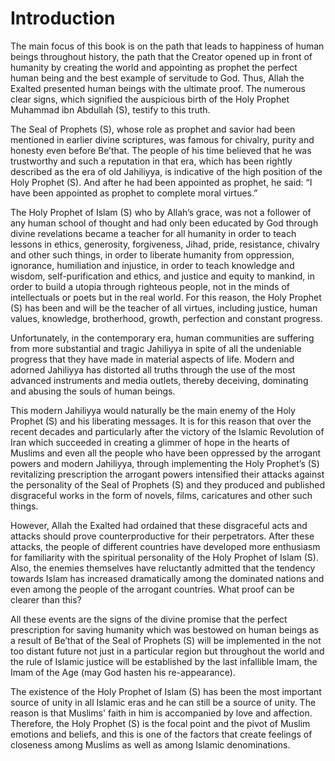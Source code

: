 Introduction
============

The main focus of this book is on the path that leads to happiness of
human beings throughout history, the path that the Creator opened up in
front of humanity by creating the world and appointing as prophet the
perfect human being and the best example of servitude to God. Thus,
Allah the Exalted presented human beings with the ultimate proof. The
numerous clear signs, which signified the auspicious birth of the Holy
Prophet Muhammad ibn Abdullah (S), testify to this truth.

The Seal of Prophets (S), whose role as prophet and savior had been
mentioned in earlier divine scriptures, was famous for chivalry, purity
and honesty even before Be’that. The people of his time believed that he
was trustworthy and such a reputation in that era, which has been
rightly described as the era of old Jahiliyya, is indicative of the high
position of the Holy Prophet (S). And after he had been appointed as
prophet, he said: “I have been appointed as prophet to complete moral
virtues.”

The Holy Prophet of Islam (S) who by Allah’s grace, was not a follower
of any human school of thought and had only been educated by God through
divine revelations became a teacher for all humanity in order to teach
lessons in ethics, generosity, forgiveness, Jihad, pride, resistance,
chivalry and other such things, in order to liberate humanity from
oppression, ignorance, humiliation and injustice, in order to teach
knowledge and wisdom, self-purification and ethics, and justice and
equity to mankind, in order to build a utopia through righteous people,
not in the minds of intellectuals or poets but in the real world. For
this reason, the Holy Prophet (S) has been and will be the teacher of
all virtues, including justice, human values, knowledge, brotherhood,
growth, perfection and constant progress.

Unfortunately, in the contemporary era, human communities are suffering
from more substantial and tragic Jahiliyya in spite of all the
undeniable progress that they have made in material aspects of life.
Modern and adorned Jahiliyya has distorted all truths through the use of
the most advanced instruments and media outlets, thereby deceiving,
dominating and abusing the souls of human beings.

This modern Jahiliyya would naturally be the main enemy of the Holy
Prophet (S) and his liberating messages. It is for this reason that over
the recent decades and particularly after the victory of the Islamic
Revolution of Iran which succeeded in creating a glimmer of hope in the
hearts of Muslims and even all the people who have been oppressed by the
arrogant powers and modern Jahiliyya, through implementing the Holy
Prophet’s (S) revitalizing prescription the arrogant powers intensified
their attacks against the personality of the Seal of Prophets (S) and
they produced and published disgraceful works in the form of novels,
films, caricatures and other such things.

However, Allah the Exalted had ordained that these disgraceful acts and
attacks should prove counterproductive for their perpetrators. After
these attacks, the people of different countries have developed more
enthusiasm for familiarity with the spiritual personality of the Holy
Prophet of Islam (S). Also, the enemies themselves have reluctantly
admitted that the tendency towards Islam has increased dramatically
among the dominated nations and even among the people of the arrogant
countries. What proof can be clearer than this?

All these events are the signs of the divine promise that the perfect
prescription for saving humanity which was bestowed on human beings as a
result of Be’that of the Seal of Prophets (S) will be implemented in the
not too distant future not just in a particular region but throughout
the world and the rule of Islamic justice will be established by the
last infallible Imam, the Imam of the Age (may God hasten his
re-appearance).

The existence of the Holy Prophet of Islam (S) has been the most
important source of unity in all Islamic eras and he can still be a
source of unity. The reason is that Muslims' faith in him is accompanied
by love and affection. Therefore, the Holy Prophet (S) is the focal
point and the pivot of Muslim emotions and beliefs, and this is one of
the factors that create feelings of closeness among Muslims as well as
among Islamic denominations.


